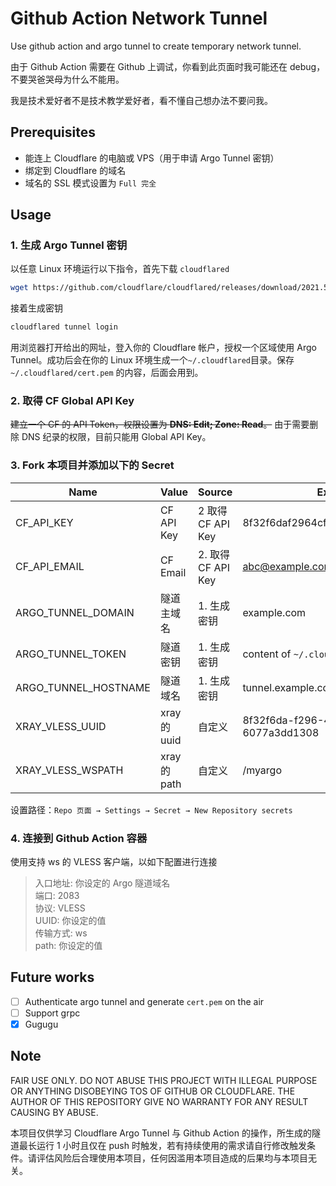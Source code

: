 # Github Action Network Tunnel
Use github action and argo tunnel to create temporary network tunnel.

由于 Github Action 需要在 Github 上调试，你看到此页面时我可能还在 debug，不要哭爸哭母为什么不能用。

我是技术爱好者不是技术教学爱好者，看不懂自己想办法不要问我。

## Prerequisites
+ 能连上 Cloudflare 的电脑或 VPS（用于申请 Argo Tunnel 密钥）
+ 绑定到 Cloudflare 的域名
+ 域名的 SSL 模式设置为 `Full 完全`

## Usage
### 1. 生成 Argo Tunnel 密钥
以任意 Linux 环境运行以下指令，首先下载 `cloudflared`
```sh
wget https://github.com/cloudflare/cloudflared/releases/download/2021.5.10/cloudflared-linux-amd64 -O /usr/local/bin/cloudflared && chmod +x /usr/local/bin/cloudflared
```
接着生成密钥
```sh
cloudflared tunnel login
```
用浏览器打开给出的网址，登入你的 Cloudflare 帐户，授权一个区域使用 Argo Tunnel。成功后会在你的 Linux 环境生成一个`~/.cloudflared`目录。保存 `~/.cloudflared/cert.pem` 的内容，后面会用到。
### 2. 取得 CF Global API Key
~~建立一个 CF 的 API Token，权限设置为 **DNS: Edit; Zone: Read**。~~
由于需要删除 DNS 纪录的权限，目前只能用 Global API Key。

### 3. Fork 本项目并添加以下的 Secret
| Name | Value | Source | Example |
|-|-|-| - |
| CF_API_KEY | CF API Key | 2 取得 CF API Key | 8f32f6daf2964cf6aa2d6077a3dd1308 |
| CF_API_EMAIL | CF Email | 2. 取得 CF API Key | abc@example.com |
| ARGO_TUNNEL_DOMAIN | 隧道主域名 | 1. 生成密钥 | example.com |
| ARGO_TUNNEL_TOKEN | 隧道密钥 | 1. 生成密钥 | content of `~/.cloudflared/cert.pem` |
| ARGO_TUNNEL_HOSTNAME | 隧道域名 | 1. 生成密钥 | tunnel.example.com |
| XRAY_VLESS_UUID | xray 的 uuid | 自定义 | 8f32f6da-f296-4cf6-aa2d-6077a3dd1308 |
| XRAY_VLESS_WSPATH | xray 的 path | 自定义 | /myargo |

设置路径：`Repo 页面 → Settings → Secret → New Repository secrets` <br>

### 4. 连接到 Github Action 容器
使用支持 ws 的 VLESS 客户端，以如下配置进行连接
> 入口地址: 你设定的 Argo 隧道域名 <br>
> 端口: 2083 <br>
> 协议: VLESS <br>
> UUID: 你设定的值 <br>
> 传输方式: ws <br>
> path: 你设定的值<br>

## Future works
+ [ ] Authenticate argo tunnel and generate `cert.pem` on the air
+ [ ] Support grpc
+ [x] Gugugu

## Note
FAIR USE ONLY. DO NOT ABUSE THIS PROJECT WITH ILLEGAL PURPOSE OR ANYTHING DISOBEYING TOS OF GITHUB OR CLOUDFLARE. THE AUTHOR OF THIS REPOSITORY GIVE NO WARRANTY FOR ANY RESULT CAUSING BY ABUSE.

本项目仅供学习 Cloudflare Argo Tunnel 与 Github Action 的操作，所生成的隧道最长运行 1 小时且仅在 push 时触发，若有持续使用的需求请自行修改触发条件。请评估风险后合理使用本项目，任何因滥用本项目造成的后果均与本项目无关。